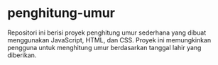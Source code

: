# penghitung-umur
Repositori ini berisi proyek penghitung umur sederhana yang dibuat menggunakan JavaScript, HTML, dan CSS. Proyek ini memungkinkan pengguna untuk menghitung umur berdasarkan tanggal lahir yang diberikan.
